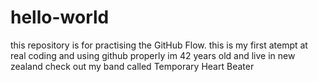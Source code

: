 # hello-world
this repository is for practising the GitHub Flow.
this is my first atempt at real coding and using github properly
im 42 years old and live in new zealand 
check out my band called Temporary Heart Beater 
